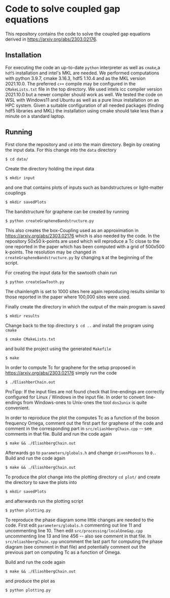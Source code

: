 # Code to solve coupled gap equations

This repository contains the code to solve the coupled gap equations derived in https://arxiv.org/abs/2303.02176.

## Installation

For executing the code an up-to-date `python` interpreter as well as `cmake`,a `hdf5` installation and intel's MKL are needed.
We performed computations with python 3.9.7, cmake 3.16.3, hdf5 1.10.4 and as the MKL version 2021.10.0.
The preferred `c++` compile may be configured in the `CMakeLists.txt` file in the top directory.
We used intels icc compiler version 2021.10.0 but a newer compiler should work as well.
We tested the code on WSL with Windows11 and Ubuntu as well as a pure linux installation on an HPC system.
Given a suitable configuration of all needed packages (finding hdf5 libraries and MKL) the installation using cmake should take less than a minute on a standard laptop.

## Running

First clone the repository and `cd` into the main directory.
Begin by creating the input data.
For this change into the `data` directory
```
$ cd data/
```
Create the directory holding the input data
```
$ mkdir input
```
and one that contains plots of inputs such as bandstructures or light-matter couplings
```
$ mkdir savedPlots
```
The bandstructure for graphene can be created by running
```
$ python createGrapheneBandstructure.py
```
This also creates the box-Coupling used as an approximation in https://arxiv.org/abs/2303.02176 which is also needed by the code.
In the repository 50x50 k-points are used which will reproduce a Tc close to the one reported in the paper which has been computed with a grid of 500x500 k-points.
The resolution may be changed in `createGrapheneBandstructure.py` by changing `N` at the beginning of the script.

For creating the input data for the sawtooth chain run

```
$ python createSawTooth.py
```
The chainlength is set to 1000 sites here again reproducing results similar to those reported in the paper where 100,000 sites were used.

Finally create the directory in which the output of the main program is saved

```
$ mkdir results
```
Change back to the top directory `$ cd ..` and install the program using `cmake`
```
$ cmake CMakeLists.txt
```
and build the project using the generated `Makefile`
```
$ make
```
In order to compute Tc for graphene for the setup proposed in https://arxiv.org/abs/2303.02176 simply run the code
```
$ ./EliashberChain.out
```

ProTipp: If the input files are not found check that line-endings are correctly configured for Linux / Windows in the input file.
In order to convert line-endings from Windows-ones to Unix-ones the tool `dos2unix` is quite convenient.

In order to reproduce the plot the computes Tc as a function of the boson frequency Omega, comment out the first part for graphene of the code and comment in the corresponding part in `src/eliashbergChain.cpp` -- see comments in that file.
Build and run the code again

```
$ make && ./EliashbergChain.out
```
Afterwards go to `parameters/globals.h` and change `drivenPhonons` to `0.`.
Build and run the code again

```
$ make && ./EliashbergChain.out
```

To produce the plot change into the plotting directory `cd plot/` and create the directory to save the plots into
```
$ mkdir savedPlots
```
and afterwards run the plotting script
```
$ python plotting.py
```
To reproduce the phase diagram some little changes are needed to the code.
First edit `parameters/globals.h` commenting out line 11 and uncommenting line 10.
Then edit `src/processing/localOneGap.cpp` uncommenting line 13 and line 456 -- also see comment in that file.
In `src/eliashbergChain.cpp` uncomment the last part for computing the phase diagram (see comment in that file) and potentially comment out the previous part on computing Tc as a function of Omega.

Build and run the code again

```
$ make && ./EliashbergChain.out
```
and produce the plot as
```
$ python plotting.py
```


